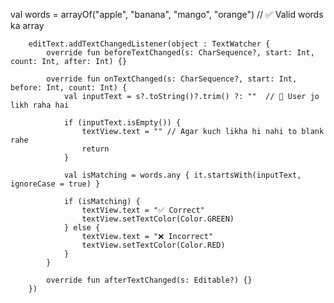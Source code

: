    val words = arrayOf("apple", "banana", "mango", "orange") // ✅ Valid words ka array

        editText.addTextChangedListener(object : TextWatcher {
            override fun beforeTextChanged(s: CharSequence?, start: Int, count: Int, after: Int) {}

            override fun onTextChanged(s: CharSequence?, start: Int, before: Int, count: Int) {
                val inputText = s?.toString()?.trim() ?: ""  // 🔹 User jo likh raha hai

                if (inputText.isEmpty()) {
                    textView.text = "" // Agar kuch likha hi nahi to blank rahe
                    return
                }

                val isMatching = words.any { it.startsWith(inputText, ignoreCase = true) }

                if (isMatching) {
                    textView.text = "✅ Correct"
                    textView.setTextColor(Color.GREEN)
                } else {
                    textView.text = "❌ Incorrect"
                    textView.setTextColor(Color.RED)
                }
            }

            override fun afterTextChanged(s: Editable?) {}
        })
